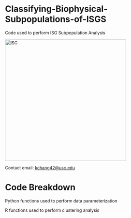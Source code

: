 # Classifying-Biophysical-Subpopulations-of-ISGS
Code used to perform ISG Subpopulation Analysis

<img src="BlenderRenderings/9917_2_Clusters_TAK.png" alt="ISG" width="400">


Contact email: kchang42@usc.edu

# Code Breakdown
Python functions used to perform data parameterization

R functions used to perform clustering analysis 

